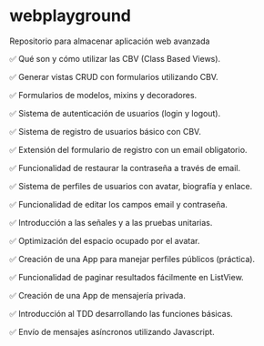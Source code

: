 # webplayground
Repositorio para almacenar aplicación web avanzada

✅ Qué son y cómo utilizar las CBV (Class Based Views).

✅ Generar vistas CRUD con formularios utilizando CBV.

✅ Formularios de modelos, mixins y decoradores.

✅ Sistema de autenticación de usuarios (login y logout).

✅ Sistema de registro de usuarios básico con CBV.

✅ Extensión del formulario de registro con un email obligatorio.

✅ Funcionalidad de restaurar la contraseña a través de email.

✅ Sistema de perfiles de usuarios con avatar, biografía y enlace.

✅ Funcionalidad de editar los campos email y contraseña.

✅ Introducción a las señales y a las pruebas unitarias.

✅ Optimización del espacio ocupado por el avatar.

✅ Creación de una App para manejar perfiles públicos (práctica).

✅ Funcionalidad de paginar resultados fácilmente en ListView.

✅ Creación de una App de mensajería privada.

✅ Introducción al TDD desarrollando las funciones básicas.

✅ Envío de mensajes asíncronos utilizando Javascript.
